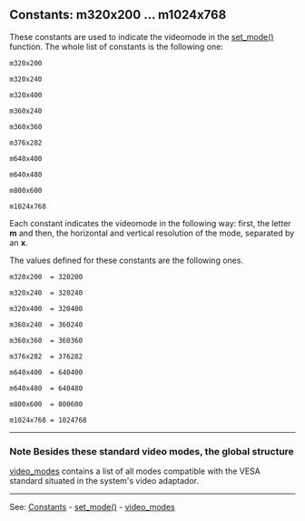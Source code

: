 Constants: **m320x200** ... **m1024x768**
---------------------------------------


These constants are used to indicate the videomode in the [set_mode()](set_mode().md) function. The whole list of constants is the following one:

    m320x200

    m320x240

    m320x400

    m360x240

    m360x360

    m376x282

    m640x400

    m640x480

    m800x600

    m1024x768


Each constant indicates the videomode in the following way: first,
the letter **m** and then, the horizontal and vertical resolution of the mode, separated by an **x**.

The values defined for these constants are the following ones.

    m320x200  = 320200

    m320x240  = 320240

    m320x400  = 320400

    m360x240  = 360240

    m360x360  = 360360

    m376x282  = 376282

    m640x400  = 640400

    m640x480  = 640480

    m800x600  = 800600

    m1024x768 = 1024768


---------------------------------------


### Note Besides these standard video modes, the global structure
[video_modes](global_struct_video_modes.md) contains a list of all modes compatible with the VESA standard
situated in the system's video adaptador.


---------------------------------------
See: [Constants](constants_predefined.md) - [set_mode()](set_mode().md) - [video_modes](global_struct_video_modes.md)

